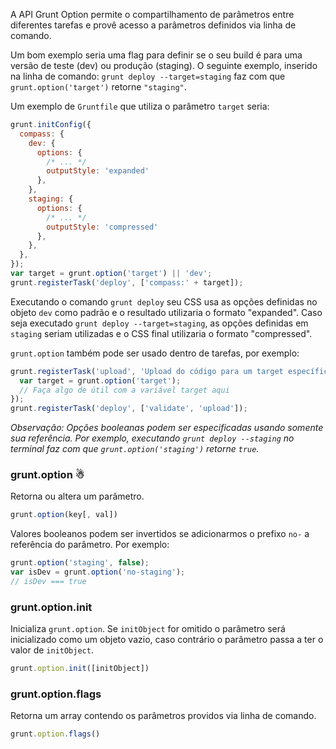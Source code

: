 A API Grunt Option permite o compartilhamento de parâmetros entre diferentes tarefas e provê acesso a parâmetros definidos via linha de comando.


Um bom exemplo seria uma flag para definir se o seu build é para uma versão de teste (dev) ou produção (staging). O seguinte exemplo, inserido na linha de comando: `grunt deploy --target=staging` faz com que `grunt.option('target')` retorne `"staging"`.

Um exemplo de `Gruntfile` que utiliza o parâmetro `target` seria:

```javascript
grunt.initConfig({
  compass: {
    dev: {
      options: {
        /* ... */
        outputStyle: 'expanded'
      },
    },
    staging: {
      options: {
        /* ... */
        outputStyle: 'compressed'
      },
    },
  },
});
var target = grunt.option('target') || 'dev';
grunt.registerTask('deploy', ['compass:' + target]);
```

Executando o comando `grunt deploy` seu CSS usa as opções definidas no objeto `dev` como padrão e o resultado utilizaria o formato "expanded". Caso seja executado `grunt deploy --target=staging`, as opções definidas em `staging` seriam utilizadas e o CSS final utilizaria o formato "compressed".

`grunt.option` também pode ser usado dentro de tarefas, por exemplo:

```javascript
grunt.registerTask('upload', 'Upload do código para um target específico.', function(n) {
  var target = grunt.option('target');
  // Faça algo de útil com a variável target aqui
});
grunt.registerTask('deploy', ['validate', 'upload']);
```

_Observação: Opções booleanas podem ser especificadas usando somente sua referência. Por exemplo, executando `grunt deploy --staging` no terminal faz com que `grunt.option('staging')` retorne `true`._


### grunt.option ☃
Retorna ou altera um parâmetro.

```javascript
grunt.option(key[, val])
```

Valores booleanos podem ser invertidos se adicionarmos o prefixo `no-` a referência do parâmetro. Por exemplo:

```javascript
grunt.option('staging', false);
var isDev = grunt.option('no-staging');
// isDev === true
```

### grunt.option.init
Inicializa `grunt.option`. Se `initObject` for omitido o parâmetro será inicializado como um objeto vazio, caso contrário o parâmetro passa a ter o valor de `initObject`.

```javascript
grunt.option.init([initObject])
```

### grunt.option.flags
Retorna um array contendo os parâmetros providos via linha de comando.

```javascript
grunt.option.flags()
```
